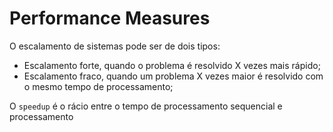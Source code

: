 # Performance Measures

O escalamento de sistemas pode ser de dois tipos:
- Escalamento forte, quando o problema é resolvido X vezes mais rápido;
- Escalamento fraco, quando um problema X vezes maior é resolvido com o mesmo tempo de processamento;

O `speedup` é o rácio entre o tempo de processamento sequencial e processamento